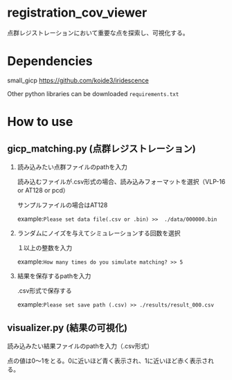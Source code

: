# registration_cov_viewer
点群レジストレーションにおいて重要な点を探索し、可視化する。

# Dependencies
small_gicp https://github.com/koide3/iridescence

Other python libraries can be downloaded `requirements.txt`

# How to use
## gicp_matching.py (点群レジストレーション)
1. 読み込みたい点群ファイルのpathを入力
   
   読み込むファイルが.csv形式の場合、読み込みフォーマットを選択（VLP-16 or AT128 or pcd）
   
   サンプルファイルの場合はAT128
   
   example:`Please set data file(.csv or .bin) >>  ./data/000000.bin`
   
2. ランダムにノイズを与えてシミュレーションする回数を選択

   １以上の整数を入力

   example:`How many times do you simulate matching? >> 5`

3. 結果を保存するpathを入力
   
   .csv形式で保存する

   example:`Please set save path (.csv) >> ./results/result_000.csv`

## visualizer.py (結果の可視化)
読み込みたい結果ファイルのpathを入力（.csv形式）

点の値は0〜1をとる。0に近いほど青く表示され、1に近いほど赤く表示される。
